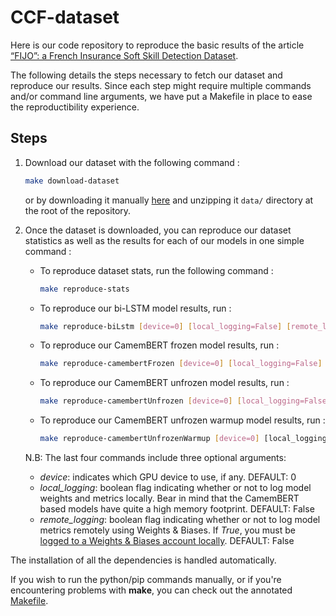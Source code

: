 # CCF-dataset
Here is our code repository to reproduce the basic results of the article 
[“FIJO”: a French Insurance Soft Skill Detection Dataset](URL).

The following details the steps necessary to fetch our dataset and reproduce our results.
Since each step might require multiple commands and/or command line arguments, we have put
a Makefile in place to ease the reproductibility experience.
## Steps

1. Download our dataset with the following command :
    ```bash
    make download-dataset
    ```

    or by downloading it manually [here](URL) and unzipping it `data/` directory
    at the root of the repository.

2. Once the dataset is downloaded, you can reproduce our dataset statistics as well as the results for each of our models in one simple command :

    - To reproduce dataset stats, run the following command :
         ```bash
        make reproduce-stats
        ``` 
    - To reproduce our bi-LSTM model results, run : 
        ```bash
        make reproduce-biLstm [device=0] [local_logging=False] [remote_logging=False]
        ``` 
    - To reproduce our CamemBERT frozen model results, run : 
        ```bash
        make reproduce-camembertFrozen [device=0] [local_logging=False] [remote_logging=False]
        ``` 
    - To reproduce our CamemBERT unfrozen model results, run : 
        ```bash
        make reproduce-camembertUnfrozen [device=0] [local_logging=False] [remote_logging=False]
        ``` 
    - To reproduce our CamemBERT unfrozen warmup model results, run : 
        ```bash
        make reproduce-camembertUnfrozenWarmup [device=0] [local_logging=False [remote_logging=False]
        ```

    N.B: The last four commands include three optional arguments:

    - *device*: indicates which GPU device to use, if any. DEFAULT: 0
    - *local_logging*: boolean flag indicating whether or not to log model weights and metrics locally. Bear in mind that the CamemBERT based models have quite a high memory footprint. DEFAULT: False
    - *remote_logging*: boolean flag indicating whether or not to log model  metrics remotely using Weights & Biases. If *True*, you must be [logged to a Weights & Biases account locally](https://docs.wandb.ai/quickstart). DEFAULT: False

The installation of all the dependencies is handled automatically.

If you wish to run the python/pip commands manually, or if you're encountering problems with **make**, you can check out the annotated [Makefile](https://github.com/iid-ulaval/FIJO-code/blob/main/Makefile).

